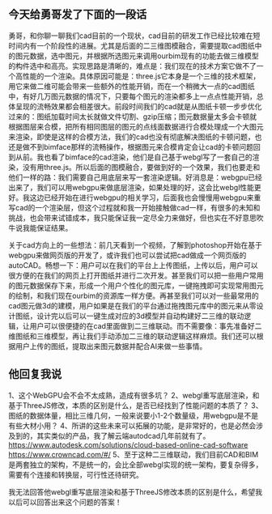
## 今天给勇哥发了下面的一段话

勇哥，和你聊一聊我们cad目前的一个现状，cad目前的研发工作已经比较难在短时间内有一个阶段性的进展。尤其是后面的二三维图模融合，需要提取cad图纸中的图元数据，选中图元，并根据所选图元来调用ourbim现有的功能去做三维模型的构件选中和高亮。实现思路是清晰的，难点是：我们现在的技术方案它做不了一个高性能的一个渲染。具体原因可能是：three.js它本身是一个三维的技术框架，用它来做二维可能会带来一些额外的性能开销，而在一个稍微大一点的cad图纸中，有好几万图元数据的情况下，只要每个图元的渲染都多上一点点性能开销，总体呈现的流畅效果都会相差很大。前段时间我们的cad就是从图纸卡顿一步步优化过来的：图纸加载时间太长就做文件切割、gzip压缩；图元数据量太多会卡顿就根据图层来合模，把所有相同图层的图元的点线面数据进行合模处理成一个大图元来渲染，即使是这样的合模方法，我们的cad也没有彻底解决图纸的卡顿问题，也还是做不到bimface那样的流畅操作，根据图元来合模肯定会让cad的卡顿问题回到从前。我也看了bimface的cad渲染，他们是自己基于webgl写了一套自己的渲染，没有用three.js。所以后面的图模融合，要做到好的一个效果，我们也要走和他们一样的路：我们需要自己用底层来写一套渲染逻辑。好消息是：webgpu已经出来了，我们可以用webgpu来做底层渲染，如果处理的好，这会比webgl性能更好。我这边已经开始在进行webgpu的相关学习，后面我也会慢慢用webgpu来重写cad的一个渲染层，但这个过程就和我一开始接触做cad一样，有很多的未知和挑战，也会带来试错成本，我只能保证我一定尽全力来做好，但也实在不好意思吹牛说我能保证结果。

关于cad方向上的一些想法：前几天看到一个视频，了解到photoshop开始在基于webgpu来做网页版的开发了，或许我们也可以尝试把cad做成一个网页版的autoCAD。畅想一下：用户可以在我们的平台上上传图纸，上传以后，用户可以很方便的在我们的网页上打开图纸并进行二次开发。甚至我们可以把一些用户常用的图元数据保存下来，形成一个用户个性化的图元库，一键拖拽即可实现常用图元的绘制，和我们现在ourbim的资源库一样方便。再甚至我们可以对一些最常用的cad图元做3d的建模，用户如果是在我们的平台通过拖拽图元库中的图元来从零设计图纸，设计完以后可以一键生成对应的3d模型并自动构建好二三维的联动逻辑，让用户可以很便捷的在cad里面做到二三维联动。而不需要像：事先准备好二维图纸和三维模型，再让我们手动添加二三维的联动逻辑这样麻烦。我们还可以根据用户上传的图纸，提取出来图元数据并配合AI来做一些事情。

## 他回复我说
1、这个WebGPU会不会不太成熟，造成有很多坑？
2、webgl重写底层渲染，和基于ThreeJS修改，本质的区别是什么，是否已经找到了性能问题的本质了？
3、图纸的数据体量，相比三维几何，一般来说要小1-2个数量级，用webgpu是不是有些大材小用？
4、所讲的这些未来可以拓展的功能，是非常好的，也是必然会涉及到的，其实类似的产品，我了解云端autodcad几年前就有了。
    https://www.autodesk.com/solutions/cloud-based-online-cad-software
    https://www.crowncad.com/#/
5、至于这种二三维联动，我们目前CAD和BIM是两套独立的架构，不是统一的，会比全部webgl实现的统一架构，要复杂得多，需要有个连接和转换层，可行性还待研究。

我无法回答他webgl重写底层渲染和基于ThreeJS修改本质的区别是什么，希望我以后可以回答出来这个问题的答案！